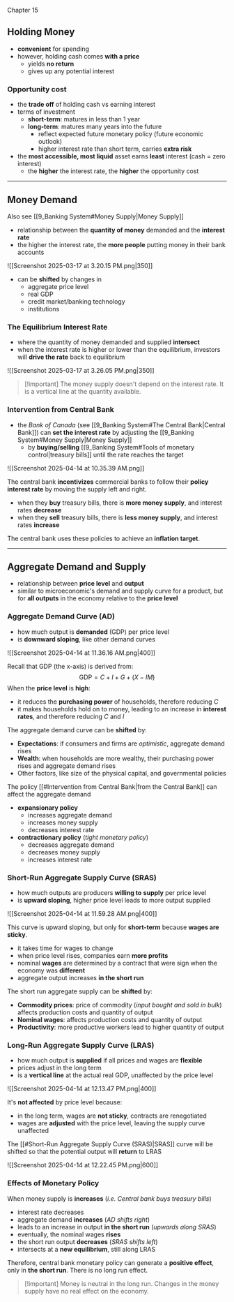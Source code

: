 Chapter 15

## Holding Money
- **convenient** for spending
- however, holding cash comes **with a price**
	- yields **no return**
	- gives up any potential interest

### Opportunity cost
- the **trade off** of holding cash vs earning interest
- terms of investment
	- **short-term**: matures in less than 1 year
	- **long-term**: matures many years into the future
		- reflect expected future monetary policy (future economic outlook)
		- higher interest rate than short term, carries **extra risk**
- the **most accessible, most liquid** asset earns **least** interest (cash = zero interest)
	- the **higher** the interest rate, the **higher** the opportunity cost


---

## Money Demand
Also see [[9_Banking System#Money Supply|Money Supply]]

- relationship between the **quantity of money** demanded and the **interest rate**
- the higher the interest rate, the **more people** putting money in their bank accounts

![[Screenshot 2025-03-17 at 3.20.15 PM.png|350]]

- can be **shifted** by changes in
	- aggregate price level
	- real GDP
	- credit market/banking technology
	- institutions

### The Equilibrium Interest Rate
- where the quantity of money demanded and supplied **intersect**
- when the interest rate is higher or lower than the equilibrium, investors will **drive the rate** back to equilibrium

![[Screenshot 2025-03-17 at 3.26.05 PM.png|350]]

> [!important] The money supply doesn't depend on the interest rate. It is a vertical line at the quantity available.

### Intervention from Central Bank
- the *Bank of Canada* (see [[9_Banking System#The Central Bank|Central Bank]]) can **set the interest rate** by adjusting the [[9_Banking System#Money Supply|Money Supply]]
	- by **buying/selling** [[9_Banking System#Tools of monetary control|treasury bills]] until the rate reaches the target


![[Screenshot 2025-04-14 at 10.35.39 AM.png]]

The central bank **incentivizes** commercial banks to follow their **policy interest rate** by moving the supply left and right.
- when they **buy** treasury bills, there is **more money supply**, and interest rates **decrease**
- when they **sell** treasury bills, there is **less money supply**, and interest rates **increase**

The central bank uses these policies to achieve an **inflation target**. 


---

## Aggregate Demand and Supply
- relationship between **price level** and **output**
- similar to microeconomic's demand and supply curve for a product, but for **all outputs** in the economy relative to the **price level**

### Aggregate Demand Curve (AD)
- how much output is **demanded** (GDP) per price level
- is **downward sloping**, like other demand curves

![[Screenshot 2025-04-14 at 11.36.16 AM.png|400]]

Recall that GDP (the x-axis) is derived from:
$$
\text{GDP}=C+I+G+(X-IM)
$$
When the **price level** is **high**:
- it reduces the **purchasing power** of households, therefore reducing $C$
- it makes households hold on to money, leading to an increase in **interest rates**, and therefore reducing $C$ and $I$

The aggregate demand curve can be **shifted** by:
- **Expectations**: if consumers and firms are *optimistic*, aggregate demand rises
- **Wealth**: when households are more wealthy, their purchasing power rises and aggregate demand rises
- Other factors, like size of the physical capital, and governmental policies

The policy [[#Intervention from Central Bank|from the Central Bank]] can affect the aggregate demand
- **expansionary policy** 
	- increases aggregate demand
	- increases money supply
	- decreases interest rate
- **contractionary policy** (*tight monetary policy*) 
	- decreases aggregate demand
	- decreases money supply
	- increases interest rate


### Short-Run Aggregate Supply Curve (SRAS)
- how much outputs are producers **willing to** **supply** per price level
- is **upward sloping**, higher price level leads to more output supplied 

![[Screenshot 2025-04-14 at 11.59.28 AM.png|400]]

This curve is upward sloping, but only for **short-term** because **wages are sticky**.
- it takes time for wages to change
- when price level rises, companies earn **more profits**
- nominal **wages** are determined by a contract that were sign when the economy was **different**
- aggregate output increases **in the short run**

The short run aggregate supply can be **shifted** by:
- **Commodity prices**: price of commodity (*input bought and sold in bulk*) affects production costs and quantity of output
- **Nominal wages**: affects production costs and quantity of output
- **Productivity**: more productive workers lead to higher quantity of output


### Long-Run Aggregate Supply Curve (LRAS)
- how much output is **supplied** if all prices and wages are **flexible**
- prices adjust in the long term
- is a **vertical line** at the actual real GDP, unaffected by the price level

![[Screenshot 2025-04-14 at 12.13.47 PM.png|400]]

It's **not affected** by price level because:
- in the long term, wages are **not sticky**, contracts are renegotiated 
- wages are **adjusted** with the price level, leaving the supply curve unaffected

The [[#Short-Run Aggregate Supply Curve (SRAS)|SRAS]] curve will be shifted so that the potential output will **return** to LRAS

![[Screenshot 2025-04-14 at 12.22.45 PM.png|600]]


### Effects of Monetary Policy

When money supply is **increases** (*i.e. Central bank buys treasury bills*)
- interest rate decreases
- aggregate demand **increases** (*AD shifts right*)
- leads to an increase in output **in the short run** (*upwards along SRAS*)
- eventually, the nominal wages **rises**
- the short run output **decreases** (*SRAS shifts left*)
- intersects at a **new equilibrium**, still along LRAS

Therefore, central bank monetary policy can generate a **positive effect**, only in **the short run**. There is no long run effect.

> [!important] Money is neutral in the long run.
> Changes in the money supply have no real effect on the economy.

